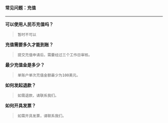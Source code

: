 #### 常见问题：充值

---

**可以使用人民币充值吗？**

> ```
> 暂时不可以
> ```

**充值需要多久才能到账？**

> ```
> 提交充值申请后，需要经过三个工作日审核。
> ```

**最少充值金是多少？**

> ```
> 单账户单次充值金额最少为100美元。
> ```

**如何发起退款？**

> ```
> 如需退款，请联系我们。
> ```

**如何开具发票？**

> ```
> 如需开具发票，请联系我们。
> ```



